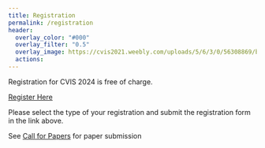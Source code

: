 ```yaml
---
title: Registration
permalink: /registration
header:
  overlay_color: "#000"
  overlay_filter: "0.5"
  overlay_image: https://cvis2021.weebly.com/uploads/5/6/3/0/56308869/background-images/236520036.jpg
  actions:
---
```


Registration for CVIS 2024 is free of charge.

 <a href="https://www.eventbrite.com/e/cvis2022-tickets-473430903577" class="btn btn--primary btn--large align-center" target="_blank" >Register Here</a>


Please select the type of your registration and submit the registration form in the link above.

See [Call for Papers](/call-for-papers) for paper submission